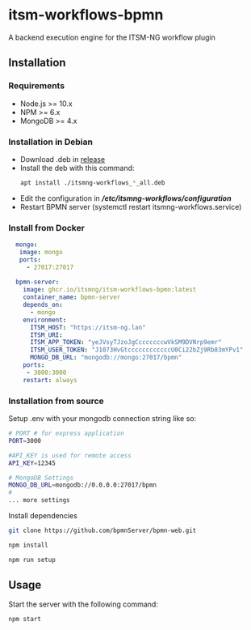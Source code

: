 # itsm-workflows-bpmn
A backend execution engine for the ITSM-NG workflow plugin

## Installation

### Requirements

* Node.js >= 10.x
* NPM >= 6.x
* MongoDB >= 4.x

### Installation in Debian
* Download .deb in [release](https://github.com/itsmng/itsm-workflows-bpmn/releases)
* Install the deb with this command:
    ```bash
    apt install ./itsmng-workflows_*_all.deb
    ```
* Edit the configuration in ***/etc/itsmng-workflows/configuration***
* Restart BPMN server (systemctl restart itsmng-workflows.service)

### Install from Docker
```yaml
  mongo:
   image: mongo
   ports:
     - 27017:27017
    
  bpmn-server:
    image: ghcr.io/itsmng/itsm-workflows-bpmn:latest
    container_name: bpmn-server
    depends_on:
      - mongo
    environment:
      ITSM_HOST: "https://itsm-ng.lan"
      ITSM_URI: 
      ITSM_APP_TOKEN: "yeJVsyTJzoJgCcccccccwVkSM9DVNrp9emr"
      ITSM_USER_TOKEN: "J1073HvGtccccccccccccU0Ci22bZj9Rb83mYPv1"
      MONGO_DB_URL: "mongodb://mongo:27017/bpmn"
    ports:
     - 3000:3000
    restart: always
```

### Installation from source
Setup .env with your mongodb connection string like so:

```bash
# PORT # for express application
PORT=3000

#API_KEY is used for remote access
API_KEY=12345

# MongoDB Settings
MONGO_DB_URL=mongodb://0.0.0.0:27017/bpmn
#
... more settings
```
Install dependencies
```bash
git clone https://github.com/bpmnServer/bpmn-web.git

npm install

npm run setup
```

## Usage
Start the server with the following command:
```bash
npm start
```
